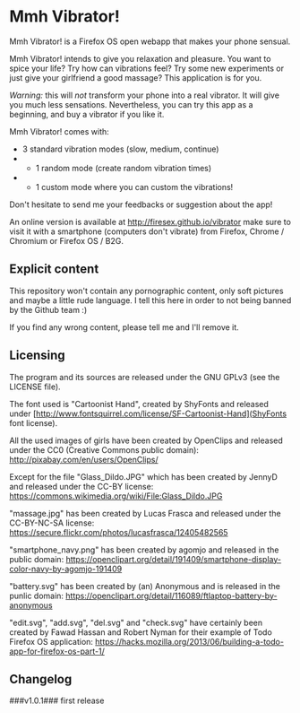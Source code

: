 Mmh Vibrator!
=============

Mmh Vibrator! is a Firefox OS open webapp that makes your phone sensual.

Mmh Vibrator! intends to give you relaxation and pleasure. You want to spice your
life? Try how can vibrations feel? Try some new experiments or just give your girlfriend a good
massage? This application is for you.

*Warning:* this will *not* transform your phone into a real vibrator.
It will give you much less sensations. Nevertheless, you can try this app as a beginning, and buy a vibrator
if you like it.

Mmh Vibrator! comes with:
- 3 standard vibration modes (slow, medium, continue)
- + 1 random mode (create random vibration times)
- + 1 custom mode where you can custom the vibrations!

Don't hesitate to send me your feedbacks or suggestion about the app!

An online version is available at http://firesex.github.io/vibrator
make sure to visit it with a smartphone (computers don't vibrate) from Firefox, Chrome / Chromium or Firefox OS / B2G.

Explicit content
----------------

This repository won't contain any pornographic content, only soft pictures and maybe a little rude language. I tell this here in order to not being banned by the Github team :)

If you find any wrong content, please tell me and I'll remove it.

Licensing
---------

The program and its sources are released under the GNU GPLv3 (see the LICENSE file).

The font used is "Cartoonist Hand", created by ShyFonts and released under [http://www.fontsquirrel.com/license/SF-Cartoonist-Hand](ShyFonts font license).

All the used images of girls have been created by OpenClips and released under the CC0 (Creative Commons public domain):
http://pixabay.com/en/users/OpenClips/

Except for the file "Glass_Dildo.JPG" which has been created by JennyD and released under the CC-BY license:
https://commons.wikimedia.org/wiki/File:Glass_Dildo.JPG

"massage.jpg" has been created by Lucas Frasca and released under the CC-BY-NC-SA license: https://secure.flickr.com/photos/lucasfrasca/12405482565

"smartphone_navy.png" has been created by agomjo and released in the public domain: https://openclipart.org/detail/191409/smartphone-display-color-navy-by-agomjo-191409

"battery.svg" has been created by (an) Anonymous and is released in the punlic domain: https://openclipart.org/detail/116089/ftlaptop-battery-by-anonymous

"edit.svg", "add.svg", "del.svg" and "check.svg" have certainly been created by Fawad Hassan and Robert Nyman for their example of Todo Firefox OS application: https://hacks.mozilla.org/2013/06/building-a-todo-app-for-firefox-os-part-1/

Changelog
---------

###v1.0.1###
first release
